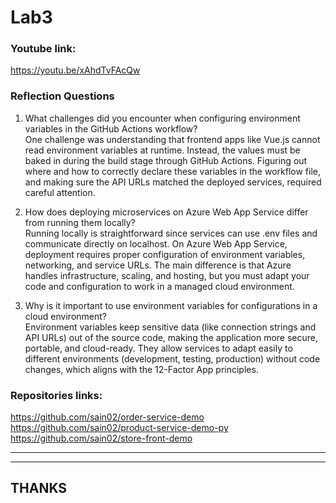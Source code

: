 # Lab3

### Youtube link:
https://youtu.be/xAhdTvFAcQw <br>

### Reflection Questions

1. What challenges did you encounter when configuring environment variables in the GitHub Actions workflow?<br>
One challenge was understanding that frontend apps like Vue.js cannot read environment variables at runtime. Instead, the values must be baked in during the build stage through GitHub Actions. Figuring out where and how to correctly declare these variables in the workflow file, and making sure the API URLs matched the deployed services, required careful attention.<br> 

2. How does deploying microservices on Azure Web App Service differ from running them locally?<br>
Running locally is straightforward since services can use .env files and communicate directly on localhost. On Azure Web App Service, deployment requires proper configuration of environment variables, networking, and service URLs. The main difference is that Azure handles infrastructure, scaling, and hosting, but you must adapt your code and configuration to work in a managed cloud environment.<br>

3. Why is it important to use environment variables for configurations in a cloud environment?<br>
Environment variables keep sensitive data (like connection strings and API URLs) out of the source code, making the application more secure, portable, and cloud-ready. They allow services to adapt easily to different environments (development, testing, production) without code changes, which aligns with the 12-Factor App principles.<br>



### Repositories links:
https://github.com/sain02/order-service-demo <br>
https://github.com/sain02/product-service-demo-py <br>
https://github.com/sain02/store-front-demo

---
---
## THANKS
